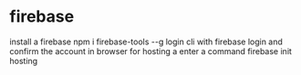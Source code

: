 # firebase

 install a firebase   npm i firebase-tools --g
 login cli with  firebase login 
 and confirm the account in browser 
  for hosting a   enter a command   firebase init hosting
